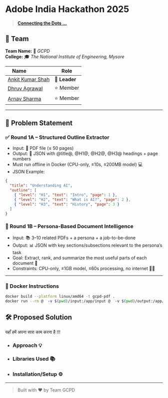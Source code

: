 # Adobe India Hackathon 2025
> [**Connecting the Dots ...**](https://d8it4huxumps7.cloudfront.net/uploads/submissions_case/6874faecd848a_Adobe_India_Hackathon_-_Challenge_Doc.pdf)

## 👥 Team

**Team Name:** 🚀 _GCPD_  
**College:** 🎓 _The National Institute of Engineering, Mysore_

| Name                                                  |     Role    |
|-------------------------------------------------------|-------------|
| [Ankit Kumar Shah ](https://github.com/ankitkrshah30) |**👑 Leader** |
| [Dhruv Agrawal](https://github.com/dhruv-git-sys)     |⭐ Member     |
| [Arnav Sharma](https://github.com/ArnavSharma2908/)   |⭐ Member    |

---

## 🧠 Problem Statement

### ✅ Round 1A – Structured Outline Extractor

- Input: 📄 PDF file (≤ 50 pages)
- Output: 📝 JSON with @title@, @H1@, @H2@, @H3@ headings + page numbers
- Must run offline in Docker (CPU-only, ≤10s, ≤200MB model) 💻
- JSON Example:
```json
{
  "title": "Understanding AI",
  "outline": [
    { "level": "H1", "text": "Intro", "page": 1 },
    { "level": "H2", "text": "What is AI?", "page": 2 },
    { "level": "H3", "text": "History", "page": 3 }
  ]
}
```

### 📘 Round 1B – Persona-Based Document Intelligence

- Input: 📚 3–10 related PDFs + a persona + a job-to-be-done
- Output: 📊 JSON with key sections/subsections relevant to the persona’s task
- Goal: Extract, rank, and summarize the most useful parts of each document 🎯
- Constraints: CPU-only, ≤1GB model, ≤60s processing, no internet 🚫🌐

---

### 🐳 Docker Instructions

```bash
docker build --platform linux/amd64 -t gcpd-pdf .
docker run --rm @  -v $(pwd)/input:/app/input @  -v $(pwd)/output:/app/output @  --network none @  gcpd-pdf
```

## 🛠 Proposed Solution

यहाँ हमें अपना सारा काम करना है !!!
- ### Approach 💡
- ### Libraries Used 📚
- ### Installation/Setup ⚙️

---

> Built with ❤️ by Team GCPD
